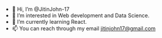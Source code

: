 - 👋 Hi, I’m @JitinJohn-17
- 👀 I’m interested in Web development and Data Science.
- 🌱 I’m currently learning React.
- 📫 You can reach through my email jitinjohn17@gmail.com

<!---
JitinJohn-17/JitinJohn-17 is a ✨ special ✨ repository because its `README.md` (this file) appears on your GitHub profile.
You can click the Preview link to take a look at your changes.
--->
